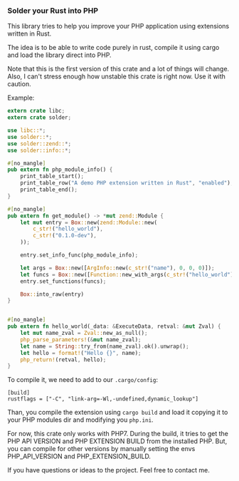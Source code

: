 ### Solder your Rust into PHP

This library tries to help you improve your PHP application using extensions written in Rust.

The idea is to be able to write code purely in rust, compile it using cargo and load the library direct into PHP.

Note that this is the first version of this crate and a lot of things will change. Also, I can't stress enough how unstable this crate is right now. Use it with caution.

Example:

```rust
extern crate libc;
extern crate solder;

use libc::*;
use solder::*;
use solder::zend::*;
use solder::info::*;

#[no_mangle]
pub extern fn php_module_info() {
    print_table_start();
    print_table_row("A demo PHP extension written in Rust", "enabled");
    print_table_end();
}

#[no_mangle]
pub extern fn get_module() -> *mut zend::Module {
    let mut entry = Box::new(zend::Module::new(
        c_str!("hello_world"),
        c_str!("0.1.0-dev"),
    ));

    entry.set_info_func(php_module_info);

    let args = Box::new([ArgInfo::new(c_str!("name"), 0, 0, 0)]);
    let funcs = Box::new([Function::new_with_args(c_str!("hello_world"), hello_world, args), Function::end(), ]);
    entry.set_functions(funcs);

    Box::into_raw(entry)
}


#[no_mangle]
pub extern fn hello_world(_data: &ExecuteData, retval: &mut Zval) {
    let mut name_zval = Zval::new_as_null();
    php_parse_parameters!(&mut name_zval);
    let name = String::try_from(name_zval).ok().unwrap();
    let hello = format!("Hello {}", name);
    php_return!(retval, hello);
}
```

To compile it, we need to add to our `.cargo/config`:
```
[build]
rustflags = ["-C", "link-arg=-Wl,-undefined,dynamic_lookup"]
```

Than, you compile the extension using `cargo build` and load it copying it to your PHP modules dir and modifying you `php.ini`.

For now, this crate only works with PHP7.
During the build, it tries to get the PHP API VERSION and PHP EXTENSION BUILD from the installed PHP. But, you can compile for other versions by manually setting the envs PHP_API_VERSION and PHP_EXTENSION_BUILD.

If you have questions or ideas to the project. Feel free to contact me.
